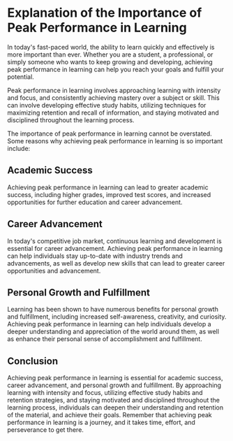 Explanation of the Importance of Peak Performance in Learning
===========================================================================

In today's fast-paced world, the ability to learn quickly and effectively is more important than ever. Whether you are a student, a professional, or simply someone who wants to keep growing and developing, achieving peak performance in learning can help you reach your goals and fulfill your potential.

Peak performance in learning involves approaching learning with intensity and focus, and consistently achieving mastery over a subject or skill. This can involve developing effective study habits, utilizing techniques for maximizing retention and recall of information, and staying motivated and disciplined throughout the learning process.

The importance of peak performance in learning cannot be overstated. Some reasons why achieving peak performance in learning is so important include:

Academic Success
----------------

Achieving peak performance in learning can lead to greater academic success, including higher grades, improved test scores, and increased opportunities for further education and career advancement.

Career Advancement
------------------

In today's competitive job market, continuous learning and development is essential for career advancement. Achieving peak performance in learning can help individuals stay up-to-date with industry trends and advancements, as well as develop new skills that can lead to greater career opportunities and advancement.

Personal Growth and Fulfillment
-------------------------------

Learning has been shown to have numerous benefits for personal growth and fulfillment, including increased self-awareness, creativity, and curiosity. Achieving peak performance in learning can help individuals develop a deeper understanding and appreciation of the world around them, as well as enhance their personal sense of accomplishment and fulfillment.

Conclusion
----------

Achieving peak performance in learning is essential for academic success, career advancement, and personal growth and fulfillment. By approaching learning with intensity and focus, utilizing effective study habits and retention strategies, and staying motivated and disciplined throughout the learning process, individuals can deepen their understanding and retention of the material, and achieve their goals. Remember that achieving peak performance in learning is a journey, and it takes time, effort, and perseverance to get there.
